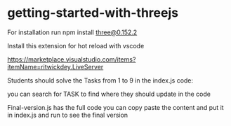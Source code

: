 # getting-started-with-threejs

For installation run npm install three@0.152.2

Install this extension for hot reload with vscode

https://marketplace.visualstudio.com/items?itemName=ritwickdey.LiveServer

Students should solve the Tasks from 1 to 9 in the index.js code:

you can search for TASK to find where they should update in the code 

Final-version.js has the full code you can copy paste the content and put it in index.js and run to see the final version